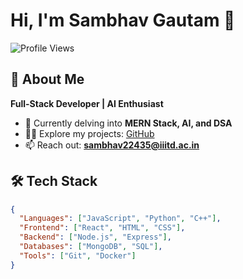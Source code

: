 # Hi, I'm Sambhav Gautam 👋

![Profile Views](https://komarev.com/ghpvc/?username=SAMBHAVGAUTAM&style=flat-square&color=blue)

## 🚀 About Me
**Full-Stack Developer | AI Enthusiast**

- 🌱 Currently delving into **MERN Stack, AI, and DSA**
- 👨‍💻 Explore my projects: [GitHub](https://github.com/SAMBHAVGAUTAM)
- 📫 Reach out: **sambhav22435@iiitd.ac.in**

## 🛠 Tech Stack
```json
{
  "Languages": ["JavaScript", "Python", "C++"],
  "Frontend": ["React", "HTML", "CSS"],
  "Backend": ["Node.js", "Express"],
  "Databases": ["MongoDB", "SQL"],
  "Tools": ["Git", "Docker"]
}
